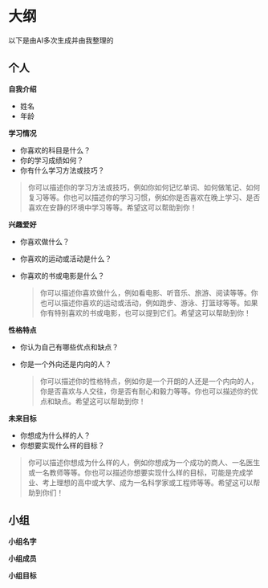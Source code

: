 # 大纲

以下是由AI多次生成并由我整理的

## 个人

**自我介绍**

- 姓名
- 年龄

**学习情况**

- 你喜欢的科目是什么？
- 你的学习成绩如何？
- 你有什么学习方法或技巧？

> 你可以描述你的学习方法或技巧，例如你如何记忆单词、如何做笔记、如何复习等等。你也可以描述你的学习习惯，例如你是否喜欢在晚上学习、是否喜欢在安静的环境中学习等等。希望这可以帮助到你！

**兴趣爱好**

- 你喜欢做什么？

- 你喜欢的运动或活动是什么？

- 你喜欢的书或电影是什么？

  > 你可以描述你喜欢做什么，例如看电影、听音乐、旅游、阅读等等。你也可以描述你喜欢的运动或活动，例如跑步、游泳、打篮球等等。如果你有特别喜欢的书或电影，也可以提到它们。希望这可以帮助到你！

**性格特点**

- 你认为自己有哪些优点和缺点？

- 你是一个外向还是内向的人？

  > 你可以描述你的性格特点，例如你是一个开朗的人还是一个内向的人，你是否喜欢与人交往，你是否有耐心和毅力等等。你也可以描述你的优点和缺点。希望这可以帮助到你！

**未来目标**

- 你想成为什么样的人？
- 你想要实现什么样的目标？

> 你可以描述你想成为什么样的人，例如你想成为一个成功的商人、一名医生或一名教师等等。你也可以描述你想要实现什么样的目标，可能是完成学业、考上理想的高中或大学、成为一名科学家或工程师等等。希望这可以帮助到你们！

## 小组

**小组名字**

**小组成员**

**小组目标**